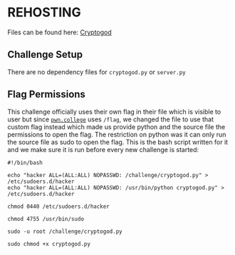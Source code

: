 # REHOSTING

Files can be found here: [Cryptogod](https://github.com/MasonCompetitiveCyber/PatriotCTF2022-Public/tree/main/Crypto/Cryptogod)

## Challenge Setup
There are no dependency files for `cryptogod.py` or `server.py`

## Flag Permissions
This challenge officially uses their own flag in their file which is visible to user but since [`pwn.college`](https//:pwn.college.com) uses `/flag`, we changed the file to use that custom flag instead which made us provide python and the source file the permissions to open the flag. The restriction on python was it can only run the source file as sudo to open the flag. This is the bash script written for it and we make sure it is run before every new challenge is started:
```
#!/bin/bash

echo "hacker ALL=(ALL:ALL) NOPASSWD: /challenge/cryptogod.py" > /etc/sudoers.d/hacker
echo "hacker ALL=(ALL:ALL) NOPASSWD: /usr/bin/python cryptogod.py" > /etc/sudoers.d/hacker

chmod 0440 /etc/sudoers.d/hacker

chmod 4755 /usr/bin/sudo

sudo -u root /challenge/cryptogod.py

sudo chmod +x cryptogod.py